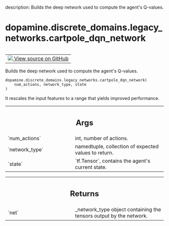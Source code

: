 description: Builds the deep network used to compute the agent's Q-values.

<div itemscope itemtype="http://developers.google.com/ReferenceObject">
<meta itemprop="name" content="dopamine.discrete_domains.legacy_networks.cartpole_dqn_network" />
<meta itemprop="path" content="Stable" />
</div>

# dopamine.discrete_domains.legacy_networks.cartpole_dqn_network

<!-- Insert buttons and diff -->

<table class="tfo-notebook-buttons tfo-api nocontent" align="left">
<td>
  <a target="_blank" href="https://github.com/google/dopamine/tree/master/dopamine/discrete_domains/legacy_networks.py#L106-L122">
    <img src="https://www.tensorflow.org/images/GitHub-Mark-32px.png" />
    View source on GitHub
  </a>
</td>
</table>



Builds the deep network used to compute the agent's Q-values.


<pre class="devsite-click-to-copy prettyprint lang-py tfo-signature-link">
<code>dopamine.discrete_domains.legacy_networks.cartpole_dqn_network(
    num_actions, network_type, state
)
</code></pre>



<!-- Placeholder for "Used in" -->

It rescales the input features to a range that yields improved performance.

<!-- Tabular view -->
 <table class="responsive fixed orange">
<colgroup><col width="214px"><col></colgroup>
<tr><th colspan="2"><h2 class="add-link">Args</h2></th></tr>

<tr>
<td>
`num_actions`<a id="num_actions"></a>
</td>
<td>
int, number of actions.
</td>
</tr><tr>
<td>
`network_type`<a id="network_type"></a>
</td>
<td>
namedtuple, collection of expected values to return.
</td>
</tr><tr>
<td>
`state`<a id="state"></a>
</td>
<td>
`tf.Tensor`, contains the agent's current state.
</td>
</tr>
</table>



<!-- Tabular view -->
 <table class="responsive fixed orange">
<colgroup><col width="214px"><col></colgroup>
<tr><th colspan="2"><h2 class="add-link">Returns</h2></th></tr>

<tr>
<td>
`net`<a id="net"></a>
</td>
<td>
_network_type object containing the tensors output by the network.
</td>
</tr>
</table>

